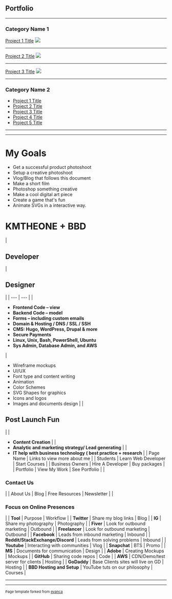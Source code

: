 ## Portfolio

---

### Category Name 1 

[Project 1 Title](/sample_page)
<img src="images/dummy_thumbnail.jpg?raw=true"/>

---
[Project 2 Title](/pdf/sample_presentation.pdf)
<img src="images/dummy_thumbnail.jpg?raw=true"/>

---
[Project 3 Title](http://example.com/)
<img src="images/dummy_thumbnail.jpg?raw=true"/>

---

### Category Name 2

- [Project 1 Title](http://example.com/)
- [Project 2 Title](http://example.com/)
- [Project 3 Title](http://example.com/)
- [Project 4 Title](http://example.com/)
- [Project 5 Title](http://example.com/)

---

---
# My Goals

- Get a successful product photoshoot
- Setup a creative photoshoot
- Vlog/Blog that follows this document
- Make a short film
- Photoshop something creative
- Make a cool digital art piece
- Create a game that&#39;s fun
- Animate SVGs in a interactive way.

# KMTHEONE + BBD

|
## **Developer**
 |
## **Designer**
 |
| --- | --- |
|
- **Frontend Code – view**
- **Backend Code – model**
- **Forms – including custom emails**
- **Domain &amp; Hosting / DNS / SSL / SSH**
- **CMS: Hugo, WordPress, Drupal &amp; more**
- **Secure Payments**
- **Linux, Unix, Bash, PowerShell, Ubuntu**
- **Sys Admin, Database Admin, and AWS**

 |
- Wireframe mockups
- UI/UX
- Font type and content writing
- Animation
- Color Schemes
- SVG Shapes for graphics
- Icons and logos
- Images and documents design
 |
|
## **Post Launch Fun**
 |
|
- **Content Creation**
 |
|
- **Analytic and marketing strategy/ Lead generating**
 |
|
- **IT help with business technology ( best practice + research**
 |
| Page Name | Links to view more about me |
| Students | Learn Web Developer | Start Courses |
| Business Owners | Hire A Developer | Buy packages |
| Portfolio | View My Work | See Portfolio |
|
### Contact Us
 |
| About Us | Blog | Free Resources | Newsletter |
|
### **Focus on Online Presences**
 |
| **Tool** | Purpose | Workflow |
| **Twitter** | Share my blog links | Blog |
| **IG** | Share my photography | Photography |
| **Fiver** | Look for outbound marketing | Outbound |
| **Freelancer** | Look for outbound marketing | Outbound |
| **Facebook** | Leads from inbound marketing | Inbound |
| **Reddit/StackExchange/Discord** | Leads from solving problems | Inbound |
| **Youtube** | Interacting with communities | Vlog |
| **Snapchat** | BTS | Promo |
| **MS** | Documents for communication | Design |
| **Adobe** | Creating Mockups | Mockups |
| **GitHub** | Sharing code repos | Code |
| **AWS** | CDN/Demo/test server for clients | Hosting |
| **GoDaddy** | Base Clients sites will live on GD | Hosting |
| **BBD Hosting and Setup** | YouTube tuts on our philosophy | Courses |



---


---
<p style="font-size:11px">Page template forked from <a href="https://github.com/evanca/quick-portfolio">evanca</a></p>
<!-- Remove above link if you don't want to attibute -->
